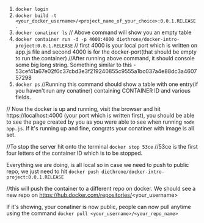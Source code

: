 1. `docker login`
2. `docker build -t <your_docker_username>/<project_name_of_your_choice>:0.0.1.RELEASE .`
3. `docker conatiner ls`
// Above command will show you an empty table
4. `docker container run -d -p 4000:4000 diethrone/docker-intro-project:0.0.1.RELEASE`
// first 4000 is your local port which is written on app.js file and second 4000 is for the docker-port(that should be empty to run the container)
//After running above command, it should console some big long string. Something similar to this - 53cef41a67e02f0c37cbd3e3f219240855c9555a1bc037a4e88dc3a460757298
5. `docker ps`
//Running this command should show a table with one entry(if you haven't run any conatiner) containing CONTAINER ID and various fields.


// Now the docker is up and running, visit the browser and hit https://localhost:4000 (your port which is written first), you should be able to see the page created by you as you were able to see when running `node app.js`. If it's running up and fine, congrats your conatiner with image is all set.

//To stop the server hit onto the terminal
`docker stop 53ce`
//53ce is the first four letters of the container ID which is to be stopped.



Everything we are doing, is all local so in case we need to push to public repo, we just need to hit
`docker push diethrone/docker-intro-project:0.0.1.RELEASE`

//this will push the container to a different repo on docker. We should see a new repo on https://hub.docker.com/repositories/<your_username>

If it's showing, your conatiner is now public, people can now pull anytime using the command
`docker pull <your_username>/<your_repo_name>`
